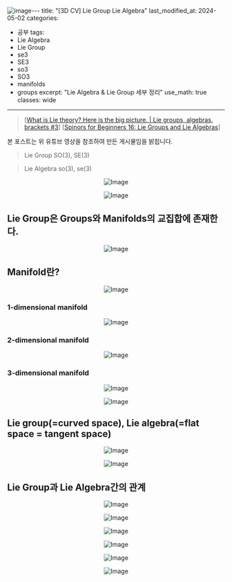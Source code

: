 ![image](https://github.com/sandokim/sandokim.github.io/assets/74639652/5ec32ac5-9034-48ca-be08-b1ca86e389a7)---
title: "[3D CV] Lie Group Lie Algebra"
last_modified_at: 2024-05-02
categories:
  - 공부
tags:
  - Lie Algebra
  - Lie Group
  - se3
  - SE3
  - so3
  - SO3
  - manifolds
  - groups
excerpt: "Lie Algebra & Lie Group 세부 정리"
use_math: true
classes: wide
---

> [[What is Lie theory? Here is the big picture. | Lie groups, algebras, brackets #3](https://youtu.be/ZRca3Ggpy_g?si=0crGpsOeJo7pnCW3&t=86)]
> [[Spinors for Beginners 16: Lie Groups and Lie Algebras](https://www.youtube.com/watch?v=IPzwqAVfce4&ab_channel=eigenchris)]

본 포스트는 위 유튜브 영상을 참조하여 만든 게시물임을 밝힙니다.

> Lie Group SO(3), SE(3)

> Lie Algebra so(3), se(3)

<p align="center">
  <img src="https://github.com/sandokim/sandokim.github.io/assets/74639652/85b9adf3-8f6e-46f2-9d99-3477281c9716" alt="Image">
</p>

<p align="center">
  <img src="https://github.com/sandokim/sandokim.github.io/assets/74639652/ab0a72ec-1953-4816-8ca3-5b377e1835d0" alt="Image">
</p>

## Lie Group은 Groups와 Manifolds의 교집합에 존재한다.

<p align="center">
  <img src="https://github.com/sandokim/sandokim.github.io/assets/74639652/f91704a3-cea1-4b06-b764-76fb18efdd9d" alt="Image">
</p>

## Manifold란?

<p align="center">
  <img src="https://github.com/sandokim/sandokim.github.io/assets/74639652/2acc3bf8-366e-4c3b-a6b0-2848a48fd512" alt="Image">
</p>

### 1-dimensional manifold

<p align="center">
  <img src="https://github.com/sandokim/sandokim.github.io/assets/74639652/9d7b0050-ceb6-4717-97d5-507bc156fac5" alt="Image">
</p>

### 2-dimensional manifold

<p align="center">
  <img src="https://github.com/sandokim/sandokim.github.io/assets/74639652/f51f177e-06d5-4a9b-a8de-0630b065d723" alt="Image">
</p>

### 3-dimensional manifold

<p align="center">
  <img src="https://github.com/sandokim/sandokim.github.io/assets/74639652/3fd175d3-49b7-404c-9da4-0ad0558125bf" alt="Image">
</p>

<p align="center">
  <img src="https://github.com/sandokim/sandokim.github.io/assets/74639652/45d12b28-c23f-4da6-88ee-482ccf838b9d" alt="Image">
</p>

## Lie group(=curved space), Lie algebra(=flat space = tangent space)
<p align="center">
  <img src="https://github.com/sandokim/sandokim.github.io/assets/74639652/dfec3bc2-6372-48f8-8110-5a9fcb2b4b7b" alt="Image">
</p>

<p align="center">
  <img src="https://github.com/sandokim/sandokim.github.io/assets/74639652/2ed19cd9-d706-4c61-b2b7-ada915881cf6" alt="Image">
</p>

## Lie Group과 Lie Algebra간의 관계

<p align="center">
  <img src="https://github.com/sandokim/sandokim.github.io/assets/74639652/8f0e5be6-2bae-4e97-a707-0a59db8173fa" alt="Image">
</p>

<p align="center">
  <img src="https://github.com/sandokim/sandokim.github.io/assets/74639652/57fde0da-c898-4972-a671-727cbdc0cfb3
" alt="Image">
</p>

<p align="center">
  <img src="https://github.com/sandokim/sandokim.github.io/assets/74639652/34f112be-c8e6-477f-9508-0ac9bb80dd61" alt="Image">
</p>

<p align="center">
  <img src="https://github.com/sandokim/sandokim.github.io/assets/74639652/173bc53a-87e6-4eab-8e13-3cceab421f1c" alt="Image">
</p>

<p align="center">
  <img src="https://github.com/sandokim/sandokim.github.io/assets/74639652/5c8fa85a-9d3a-4ae6-9c43-fdf97f65eaee" alt="Image">
</p>

<p align="center">
  <img src="https://github.com/sandokim/sandokim.github.io/assets/74639652/138c4df8-4c14-42fc-b59d-e8bb4610105f" alt="Image">
</p>


